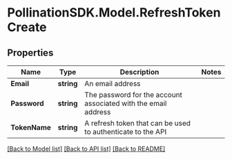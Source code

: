 
# PollinationSDK.Model.RefreshTokenCreate

## Properties

Name | Type | Description | Notes
------------ | ------------- | ------------- | -------------
**Email** | **string** | An email address | 
**Password** | **string** | The password for the account associated with the email address | 
**TokenName** | **string** | A refresh token that can be used to authenticate to the API | 

[[Back to Model list]](../README.md#documentation-for-models)
[[Back to API list]](../README.md#documentation-for-api-endpoints)
[[Back to README]](../README.md)


